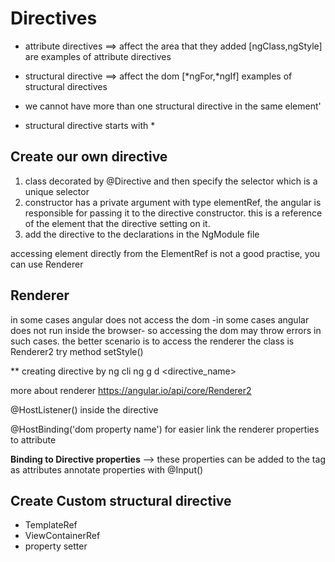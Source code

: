 Directives
===========

-  attribute directives ==> affect the area that they added [ngClass,ngStyle] are examples of attribute directives
-  structural directive ==> affect the dom [*ngFor,*ngIf] examples of structural directives

-  we cannot have more than one structural directive in the same element'
-  structural directive starts with *


## Create our own directive
1. class decorated by @Directive and then specify the selector which is a unique selector
2. constructor has a private argument with type elementRef, the angular is responsible for passing it to the directive constructor. this is a reference of the element that the directive setting on it.
3. add the directive to the declarations in the NgModule file

accessing element directly from the ElementRef is not a good practise, you can use Renderer

## Renderer 
in some cases angular does not access the dom -in some cases angular does not run inside the browser- so accessing the dom may throw errors in such cases.
the better scenario is to access the renderer 
the class is Renderer2
try method setStyle()


** creating directive by ng cli
ng g d <directive_name>

more about renderer 
https://angular.io/api/core/Renderer2


@HostListener() inside the directive

@HostBinding('dom property name') for easier link the renderer properties to attribute

**Binding to Directive properties** --> these properties can be added to the tag as attributes
annotate properties with @Input()


## Create Custom structural directive
-  TemplateRef
-  ViewContainerRef
-  property setter

